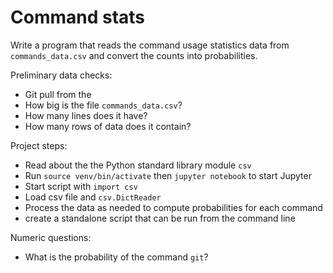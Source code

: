 Command stats
=============

Write a program that reads the command usage statistics data from `commands_data.csv`
and convert the counts into probabilities.

Preliminary data checks:

  - Git pull from the
  - How big is the file `commands_data.csv`?
  - How many lines does it have?
  - How many rows of data does it contain?


Project steps:

  - Read about the the Python standard library module `csv`
  - Run `source venv/bin/activate` then `jupyter notebook` to start Jupyter
  - Start script with `import csv`
  - Load csv file and `csv.DictReader`
  - Process the data as needed to compute probabilities for each command
  - create a standalone script that can be run from the command line


Numeric questions:

  - What is the probability of the command `git`?

